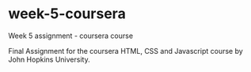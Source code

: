 # week-5-coursera

Week 5 assignment - coursera course

Final Assignment for the coursera HTML, CSS and Javascript course by John Hopkins University.
